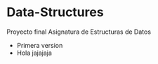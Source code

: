 # Data-Structures
Proyecto final Asignatura de Estructuras de Datos

- Primera version
- Hola
jajajaja
    

